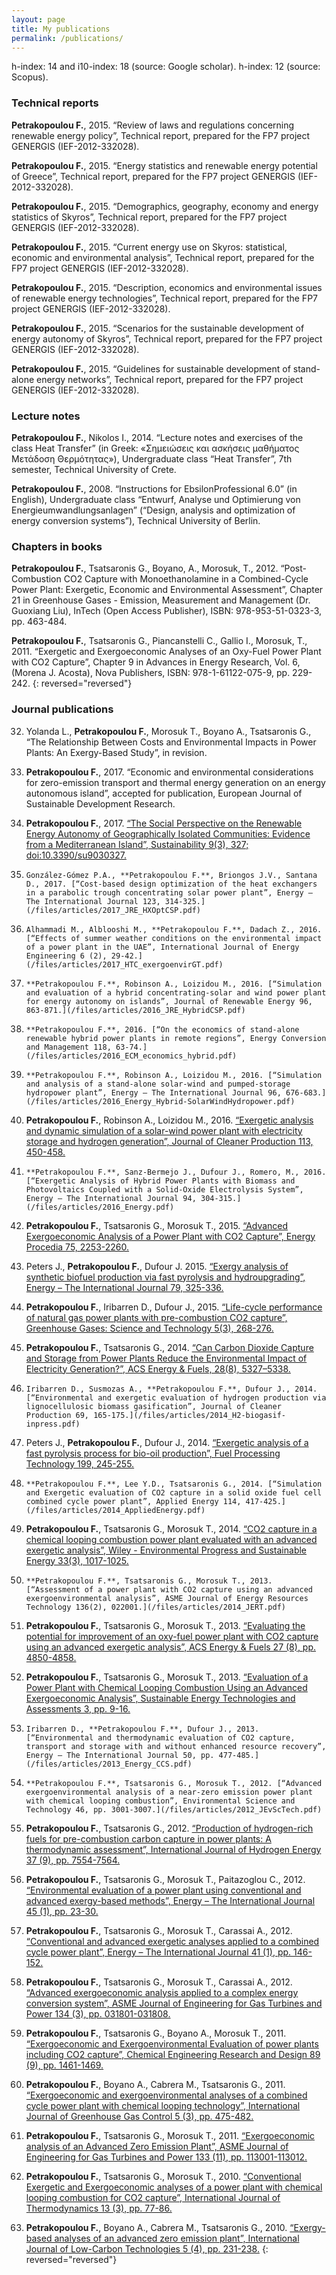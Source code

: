 ```yaml
---
layout: page
title: My publications
permalink: /publications/
---
```

h-index: 14 and i10-index: 18 (source: Google scholar). h-index: 12 (source: Scopus).

### Technical reports

**Petrakopoulou F.**, 2015. “Review of laws and regulations concerning renewable energy policy”, Technical report, prepared for the FP7 project GENERGIS (IEF-2012-332028).

**Petrakopoulou F.**, 2015. “Energy statistics and renewable energy potential of Greece”, Technical report, prepared for the FP7 project GENERGIS (IEF-2012-332028).

**Petrakopoulou F.**, 2015. “Demographics, geography, economy and energy statistics of Skyros”, Technical report, prepared for the FP7 project GENERGIS (IEF-2012-332028).

**Petrakopoulou F.**, 2015. “Current energy use on Skyros: statistical, economic and environmental analysis”, Technical report, prepared for the FP7 project GENERGIS (IEF-2012-332028).

**Petrakopoulou F.**, 2015. “Description, economics and environmental issues of renewable energy technologies”, Technical report, prepared for the FP7 project GENERGIS (IEF-2012-332028).

**Petrakopoulou F.**, 2015. “Scenarios for the sustainable development of energy autonomy of Skyros”, Technical report, prepared for the FP7 project GENERGIS (IEF-2012-332028).

**Petrakopoulou F.**, 2015. “Guidelines for sustainable development of stand-alone energy networks”, Technical report, prepared for the FP7 project GENERGIS (IEF-2012-332028).

### Lecture notes

**Petrakopoulou F.**, Nikolos I., 2014. “Lecture notes and exercises of the class Heat Transfer” (in Greek: «Σημειώσεις και ασκήσεις μαθήματος Μετάδοση Θερμότητας»), Undergraduate class “Heat Transfer”, 7th semester, Technical University of Crete.

**Petrakopoulou F.**, 2008. “Instructions for EbsilonProfessional 6.0” (in English), Undergraduate class “Entwurf, Analyse und Optimierung von Energieumwandlungsanlagen” (“Design, analysis and optimization of energy conversion systems”), Technical University of Berlin.

### Chapters in books

**Petrakopoulou F.**, Tsatsaronis G., Boyano, A., Morosuk, T., 2012. “Post-Combustion CO2 Capture with Monoethanolamine in a Combined-Cycle Power Plant: Exergetic, Economic and Environmental Assessment”, Chapter 21 in Greenhouse Gases - Emission, Measurement and Management (Dr. Guoxiang Liu), InTech (Open Access Publisher), ISBN: 978-953-51-0323-3, pp. 463-484.

**Petrakopoulou F.**, Tsatsaronis G., Piancanstelli C., Gallio I., Morosuk, T., 2011. “Exergetic and Exergoeconomic Analyses of an Oxy-Fuel Power Plant with CO2 Capture”, Chapter 9 in Advances in Energy Research, Vol. 6, (Morena J. Acosta), Nova Publishers, ISBN: 978-1-61122-075-9, pp. 229-242.
{: reversed="reversed"}

### Journal publications

32. Yolanda L., **Petrakopoulou F.**, Morosuk T., Boyano A., Tsatsaronis G., “The Relationship Between Costs and Environmental Impacts in Power Plants: An Exergy-Based Study”, in revision.

31. **Petrakopoulou F.**, 2017. “Economic and environmental considerations for zero-emission transport and thermal energy generation on an energy autonomous island”, accepted for publication, European Journal of Sustainable Development Research.

30. **Petrakopoulou F.**, 2017. [“The Social Perspective on the Renewable Energy Autonomy of Geographically Isolated Communities: Evidence from a Mediterranean Island”, Sustainability 9(3), 327; doi:10.3390/su9030327.](/files/articles/2017_sustainability-09-00327_questionnaire.pdf)

29. 	González-Gómez P.A., **Petrakopoulou F.**, Briongos J.V., Santana D., 2017. [“Cost-based design optimization of the heat exchangers in a parabolic trough concentrating solar power plant”, Energy – The International Journal 123, 314-325.](/files/articles/2017_JRE_HXOptCSP.pdf)

28. 	Alhammadi M., Alblooshi M., **Petrakopoulou F.**, Dadach Z., 2016. [“Effects of summer weather conditions on the environmental impact of a power plant in the UAE”, International Journal of Energy Engineering 6 (2), 29-42.](/files/articles/2017_HTC_exergoenvirGT.pdf)

27. 	**Petrakopoulou F.**, Robinson A., Loizidou M., 2016. [“Simulation and evaluation of a hybrid concentrating-solar and wind power plant for energy autonomy on islands”, Journal of Renewable Energy 96, 863-871.](/files/articles/2016_JRE_HybridCSP.pdf)

26. 	**Petrakopoulou F.**, 2016. [“On the economics of stand-alone renewable hybrid power plants in remote regions”, Energy Conversion and Management 118, 63-74.](/files/articles/2016_ECM_economics_hybrid.pdf)

25. 	**Petrakopoulou F.**, Robinson A., Loizidou M., 2016. [“Simulation and analysis of a stand-alone solar-wind and pumped-storage hydropower plant”, Energy – The International Journal 96, 676-683.](/files/articles/2016_Energy_Hybrid-SolarWindHydropower.pdf)

24.	**Petrakopoulou F.**, Robinson A., Loizidou M., 2016. [“Exergetic analysis and dynamic simulation of a solar-wind power plant with electricity storage and hydrogen generation”, Journal of Cleaner Production 113, 450-458.](/files/articles/2016_JClPr_hybrid-solarwind.pdf)

23. 	**Petrakopoulou F.**, Sanz-Bermejo J., Dufour J., Romero, M., 2016. [“Exergetic Analysis of Hybrid Power Plants with Biomass and Photovoltaics Coupled with a Solid-Oxide Electrolysis System”, Energy – The International Journal 94, 304-315.](/files/articles/2016_Energy.pdf)

22. **Petrakopoulou F.**, Tsatsaronis G., Morosuk T., 2015. [“Advanced Exergoeconomic Analysis of a Power Plant with CO2 Capture”, Energy Procedia 75, 2253-2260.](/files/articles/2015_EnProc.pdf)

21.	Peters J., **Petrakopoulou F.**, Dufour J. 2015. [“Exergy analysis of synthetic biofuel production via fast pyrolysis and hydroupgrading”, Energy – The International Journal 79, 325-336.](/files/articles/2015_ExergyBiooil_Energy.pdf)

20.	**Petrakopoulou F.**, Iribarren D., Dufour J., 2015. [“Life-cycle performance of natural gas power plants with pre-combustion CO2 capture”, Greenhouse Gases: Science and Technology 5(3), 268-276.](/files/articles/2014_GHG.pdf)

19.	**Petrakopoulou F.**, Tsatsaronis G., 2014. [“Can Carbon Dioxide Capture and Storage from Power Plants Reduce the Environmental Impact of Electricity Generation?”, ACS Energy & Fuels, 28(8), 5327–5338.](/files/articles/2014_E&F.pdf)

18. 	Iribarren D., Susmozas A., **Petrakopoulou F.**, Dufour J., 2014. [“Environmental and exergetic evaluation of hydrogen production via lignocellulosic biomass gasification”, Journal of Cleaner Production 69, 165-175.](/files/articles/2014_H2-biogasif-inpress.pdf)

17.	Peters J., **Petrakopoulou F.**, Dufour J., 2014. [“Exergetic analysis of a fast pyrolysis process for bio-oil production”, Fuel Processing Technology 199, 245-255.](/files/articles/2015_ExergyBiooil_Energy.pdf)

16. 	**Petrakopoulou F.**, Lee Y.D., Tsatsaronis G., 2014. [“Simulation and Exergetic evaluation of CO2 capture in a solid oxide fuel cell combined cycle power plant”, Applied Energy 114, 417-425.](/files/articles/2014_AppliedEnergy.pdf)

15.	**Petrakopoulou F.**, Tsatsaronis G., Morosuk T., 2014. [“CO2 capture in a chemical looping combustion power plant evaluated with an advanced exergetic analysis”, Wiley - Environmental Progress and Sustainable Energy 33(3), 1017-1025.](/files/articles/2013_WileyEnvProgr_ep11848.pdf)

14. 	**Petrakopoulou F.**, Tsatsaronis G., Morosuk T., 2013. [“Assessment of a power plant with CO2 capture using an advanced exergoenvironmental analysis”, ASME Journal of Energy Resources Technology 136(2), 022001.](/files/articles/2014_JERT.pdf)

13.	**Petrakopoulou F.**, Tsatsaronis G., Morosuk T., 2013. [“Evaluating the potential for improvement of an oxy-fuel power plant with CO2 capture using an advanced exergetic analysis”, ACS Energy & Fuels 27 (8), pp. 4850-4858.](/files/articles/2013_E&F.pdf)

12.	**Petrakopoulou F.**, Tsatsaronis G., Morosuk T., 2013. [“Evaluation of a Power Plant with Chemical Looping Combustion Using an Advanced Exergoeconomic Analysis”, Sustainable Energy Technologies and Assessments 3, pp. 9-16.](/files/articles/2013_SETA.pdf)

11. 	Iribarren D., **Petrakopoulou F.**, Dufour J., 2013. [“Environmental and thermodynamic evaluation of CO2 capture, transport and storage with and without enhanced resource recovery”, Energy – The International Journal 50, pp. 477-485.](/files/articles/2013_Energy_CCS.pdf)

10. 	**Petrakopoulou F.**, Tsatsaronis G., Morosuk T., 2012. [“Advanced exergoenvironmental analysis of a near-zero emission power plant with chemical looping combustion”, Environmental Science and Technology 46, pp. 3001-3007.](/files/articles/2012_JEvScTech.pdf)

9. 	**Petrakopoulou F.**, Tsatsaronis G., 2012. [“Production of hydrogen-rich fuels for pre-combustion carbon capture in power plants: A thermodynamic assessment”, International Journal of Hydrogen Energy 37 (9), pp. 7554-7564.](/files/articles/2012_IJHE.pdf)

8. 	**Petrakopoulou F.**, Tsatsaronis G., Morosuk T., Paitazoglou C., 2012. [“Environmental evaluation of a power plant using conventional and advanced exergy-based methods”, Energy – The International Journal 45 (1), pp. 23-30.](/files/articles/2012_IJE_b.pdf)

7. 	**Petrakopoulou F.**, Tsatsaronis G., Morosuk T., Carassai A., 2012. [“Conventional and advanced exergetic analyses applied to a combined cycle power plant”, Energy – The International Journal 41 (1), pp. 146-152.](/files/articles/2012_IJE_a.pdf)

6. 	**Petrakopoulou F.**, Tsatsaronis G., Morosuk T., Carassai A., 2012. [“Advanced exergoeconomic analysis applied to a complex energy conversion system”, ASME Journal of Engineering for Gas Turbines and Power 134 (3), pp. 031801-031808.](/files/articles/2012_JGTP_ASME.pdf)

5. **Petrakopoulou F.**, Tsatsaronis G., Boyano A., Morosuk T., 2011. [“Exergoeconomic and Exergoenvironmental Evaluation of power plants including CO2 capture”, Chemical Engineering Research and Design 89 (9), pp. 1461-1469.](/files/articles/2011_CERaD.pdf)

4. 	**Petrakopoulou F.**, Boyano A., Cabrera M., Tsatsaronis G., 2011. [“Exergoeconomic and exergoenvironmental analyses of a combined cycle power plant with chemical looping technology”, International Journal of Greenhouse Gas Control 5 (3), pp. 475-482.](/files/articles/2011_JGGC.pdf)

3.	**Petrakopoulou F.**, Tsatsaronis G., Morosuk T., 2011. [“Exergoeconomic analysis of an Advanced Zero Emission Plant”, ASME Journal of Engineering for Gas Turbines and Power 133 (11), pp. 113001-113012.](/files/articles/2011_JGTP_ASME.pdf)

2.	**Petrakopoulou F.**, Tsatsaronis G., Morosuk T., 2010. [“Conventional Exergetic and Exergoeconomic analyses of a power plant with chemical looping combustion for CO2 capture”, International Journal of Thermodynamics 13 (3), pp. 77-86.](/files/articles/2010_IJoT.pdf)

1.	**Petrakopoulou F.**, Boyano A., Cabrera M., Tsatsaronis G., 2010. [“Exergy-based analyses of an advanced zero emission plant”, International Journal of Low-Carbon Technologies 5 (4), pp. 231-238.](/files/articles/2010_IJLCT.pdf)
{: reversed="reversed"}
